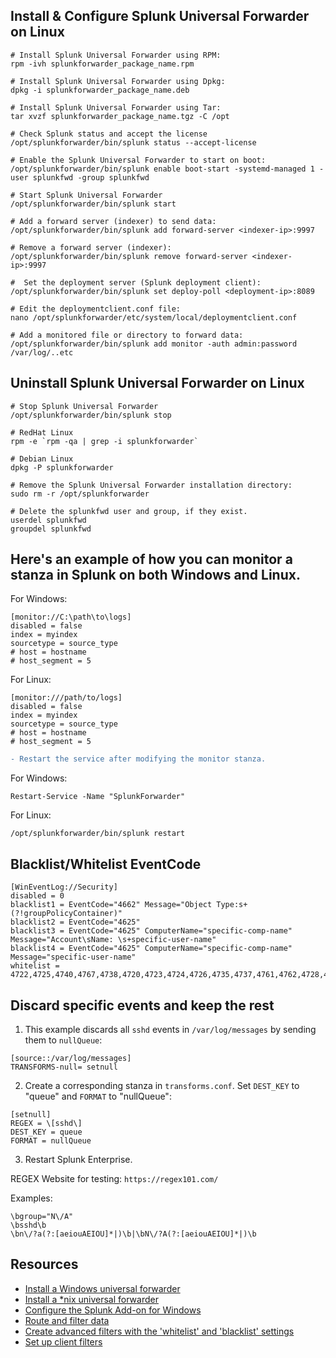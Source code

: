 ## Install & Configure Splunk Universal Forwarder on Linux
```
# Install Splunk Universal Forwarder using RPM:
rpm -ivh splunkforwarder_package_name.rpm

# Install Splunk Universal Forwarder using Dpkg:
dpkg -i splunkforwarder_package_name.deb

# Install Splunk Universal Forwarder using Tar:
tar xvzf splunkforwarder_package_name.tgz -C /opt

# Check Splunk status and accept the license 
/opt/splunkforwarder/bin/splunk status --accept-license

# Enable the Splunk Universal Forwarder to start on boot:
/opt/splunkforwarder/bin/splunk enable boot-start -systemd-managed 1 -user splunkfwd -group splunkfwd

# Start Splunk Universal Forwarder
/opt/splunkforwarder/bin/splunk start

# Add a forward server (indexer) to send data:
/opt/splunkforwarder/bin/splunk add forward-server <indexer-ip>:9997

# Remove a forward server (indexer):
/opt/splunkforwarder/bin/splunk remove forward-server <indexer-ip>:9997

#  Set the deployment server (Splunk deployment client):
/opt/splunkforwarder/bin/splunk set deploy-poll <deployment-ip>:8089

# Edit the deploymentclient.conf file:
nano /opt/splunkforwarder/etc/system/local/deploymentclient.conf

# Add a monitored file or directory to forward data:
/opt/splunkforwarder/bin/splunk add monitor -auth admin:password /var/log/..etc
```
## Uninstall Splunk Universal Forwarder on Linux
```
# Stop Splunk Universal Forwarder
/opt/splunkforwarder/bin/splunk stop

# RedHat Linux
rpm -e `rpm -qa | grep -i splunkforwarder`

# Debian Linux
dpkg -P splunkforwarder

# Remove the Splunk Universal Forwarder installation directory:
sudo rm -r /opt/splunkforwarder

# Delete the splunkfwd user and group, if they exist.
userdel splunkfwd
groupdel splunkfwd
```

##  Here's an example of how you can monitor a stanza in Splunk on both Windows and Linux.
For Windows:
```
[monitor://C:\path\to\logs]
disabled = false
index = myindex
sourcetype = source_type
# host = hostname
# host_segment = 5
```
 For Linux:
 ```
[monitor:///path/to/logs]
disabled = false
index = myindex
sourcetype = source_type
# host = hostname
# host_segment = 5
```
```diff
- Restart the service after modifying the monitor stanza.
```
For Windows:
```
Restart-Service -Name "SplunkForwarder" 
```
For Linux:
```
/opt/splunkforwarder/bin/splunk restart
```
## Blacklist/Whitelist EventCode
```
[WinEventLog://Security]
disabled = 0
blacklist1 = EventCode="4662" Message="Object Type:s+(?!groupPolicyContainer)"
blacklist2 = EventCode="4625"
blacklist3 = EventCode="4625" ComputerName="specific-comp-name" Message="Account\sName: \s+specific-user-name"
blacklist4 = EventCode="4625" ComputerName="specific-comp-name" Message="specific-user-name"
whitelist = 4722,4725,4740,4767,4738,4720,4723,4724,4726,4735,4737,4761,4762,4728,4729,4776,4780,4688,4648
```

## Discard specific events and keep the rest
1. This example discards all `sshd` events in `/var/log/messages` by sending them to `nullQueue`:
```
[source::/var/log/messages]
TRANSFORMS-null= setnull
```
2. Create a corresponding stanza in `transforms.conf`. Set `DEST_KEY` to "queue" and `FORMAT` to "nullQueue":
```
[setnull]
REGEX = \[sshd\]
DEST_KEY = queue
FORMAT = nullQueue
```
3. Restart Splunk Enterprise.

REGEX
Website for testing: `https://regex101.com/`

Examples:
```
\bgroup="N\/A"
\bsshd\b
\bn\/?a(?:[aeiouAEIOU]*|)\b|\bN\/?A(?:[aeiouAEIOU]*|)\b
```
Resources
---------
- [Install a Windows universal forwarder](https://docs.splunk.com/Documentation/Forwarder/latest/Forwarder/InstallaWindowsuniversalforwarderfromaninstaller)
- [Install a *nix universal forwarder](https://docs.splunk.com/Documentation/Forwarder/latest/Forwarder/Installanixuniversalforwarder)
- [Configure the Splunk Add-on for Windows](https://docs.splunk.com/Documentation/AddOns/released/Windows/Configuration)
- [Route and filter data](https://docs.splunk.com/Documentation/Splunk/latest/Forwarding/Routeandfilterdatad#Route_and_filter_data)
- [Create advanced filters with the 'whitelist' and 'blacklist' settings](https://docs.splunk.com/Documentation/Splunk/latest/Data/MonitorWindowseventlogdata#Create_advanced_filters_with_the_.27whitelist.27_and_.27blacklist.27_settings)
- [Set up client filters](https://docs.splunk.com/Documentation/Splunk/latest/Updating/Filterclients)
